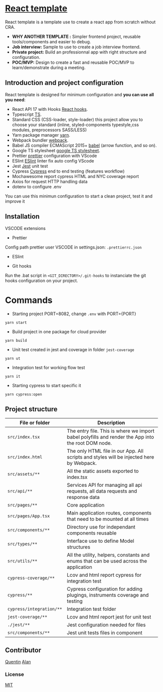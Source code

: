 # [React template](https://github.com/quentinlao/reactTemplate/)

React template is a template use to create a react app from scratch without CRA.

-   **WHY ANOTHER TEMPLATE :** Simpler frontend project, reusable tools/components and easier to debug.
-   **Job interview:** Sample to use to create a job interview frontend.
-   **Private project:** Build an professionnal app with right structure and configuration.
-   **POC/MVP:** Design to create a fast and reusable POC/MVP to learn/demonstrate during a meeting.

## Introduction and project configuration

React template is designed for minimum configuration and **you can use all you need**:

-   React API 17 with Hooks [React hooks](https://fr.reactjs.org/docs/hooks-intro.html).
-   Typescript [TS](https://www.typescriptlang.org/).
-   Standard CSS (CSS-loader, style-loader) this project allow you to choose your standard (inline, styled-components typestyle,css modules, preprocessors SASS/LESS)
-   Yarn package manager [yarn](https://yarnpkg.com/).
-   Webpack bundler [webpack](https://webpack.js.org/).
-   Babel JS compiler ECMAScript 2015+ [babel](https://babeljs.io/docs/en/) (arrow function, and so on).
-   Google TS stylesheet [google TS stylesheet](https://google.github.io/styleguide/tsguide.html).
-   Prettier [prettier](https://prettier.io/) configuration with VScode
-   ESlint [ESlint](https://eslint.org/) linter fix auto config VScode
-   Jest [Jest](https://jestjs.io/fr/) unit test
-   Cypress [Cypress](https://www.cypress.io/) end to end testing (features workflow)
-   Mochawesome report cypress HTML and NYC coverage report
-   Axios for request HTTP handling data
-   dotenv to configure .env

You can use this minimun configuration to start a clean project, test it and improve it

## Installation

VSCODE extensions

-   Prettier

Config path prettier user VSCODE in settings.json: `.prettierrc.json`

-   ESlint

-   Git hooks

Run the .bat script in `<GIT_DIRECTORY>/.git-hooks` to instanciate the git hooks configuration on your project.

# Commands

-   Starting project PORT=8082, change `.env` with PORT={PORT}

```
yarn start
```

-   Build project in one package for cloud provider

```
yarn build
```

-   Unit test created in jest and coverage in folder `jest-coverage`

```
yarn ut
```

-   Integration test for working flow test

```
yarn it
```

-   Starting cypress to start specific it

```
yarn cypress:open
```

## Project structure

| File or folder           | Description                                                                                        |
| ------------------------ | -------------------------------------------------------------------------------------------------- |
| `src/index.tsx`          | The entry file. This is where we import babel polyfills and render the App into the root DOM node. |
| `src/index.html`         | The only HTML file in our App. All scripts and styles will be injected here by Webpack.            |
| `src/assets/**`          | All the static assets exported to index.tsx                                                        |
| `src/api/**`             | Services API for managing all api requests, all data requests and response data                    |
| `src/pages/**`           | Core application                                                                                   |
| `src/pages/App.tsx`      | Main application routes, components that need to be mounted at all times                           |
| `src/components/**`      | Directory use for independant components reusable                                                  |
| `src/types/**`           | Interface use to define Model structures                                                           |
| `src/utils/**`           | All the utility, helpers, constants and enums that can be used across the application              |
| `cypress-coverage/**`    | Lcov and html report cypress for integration test                                                  |
| `cypress/**`             | Cypress configuration for adding plugings, instruments coverage and testing                        |
| `cypress/integration/**` | Integration test folder                                                                            |
| `jest-coverage/**`       | Lcov and html report jest for unit test                                                            |
| `./jest/**`              | Jest configuration needed for files                                                                |
| `src/components/**`      | Jest unit tests files in component                                                                 |

## Contributor

[Quentin](https://github.com/quentinlao/)
[Alan](https://github.com/alanlachkar)

### License

[MIT](https://opensource.org/licenses/MIT)
